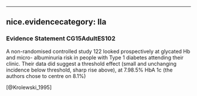 
---
nice.evidencecategory: IIa
---

### Evidence Statement CG15AdultES102
A non-randomised controlled study 122 looked prospectively at glycated Hb and micro- albuminuria risk in people with Type 1 diabetes attending their clinic. Their data did suggest a threshold effect (small and unchanging incidence below threshold, sharp rise above), at 7.98.5% HbA 1c (the authors chose to centre on 8.1%)

[@Krolewski_1995]

